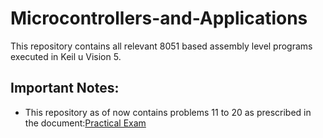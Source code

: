 # Microcontrollers-and-Applications
This repository contains all relevant 8051 based assembly level programs executed in Keil u Vision 5.

Important Notes:
----------------
* This repository as of now contains problems 11 to 20 as prescribed in the document:[Practical Exam](https://github.com/pronoym99/Microcontrollers-and-Applications/blob/master/Practical%20Exam/Practical%20Exam.pdf) 

